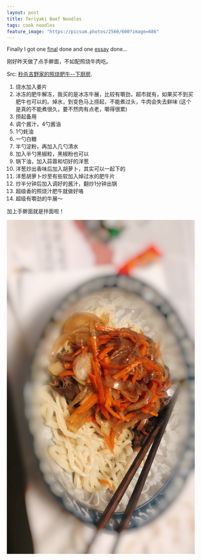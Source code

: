 ```yaml
---
layout: post
title: Teriyaki Beef Noodles
tags: cook noodles
feature_image: "https://picsum.photos/2560/600?image=686"
---
```


Finally I got one [final](https://notes.sibeliusp.com/20-01/MUSIC271/) done and one [essay](https://notes.sibeliusp.com/20-01/MUSIC254/) done...

刚好昨天做了点手擀面，不如配照烧牛肉吃。

Src: [秒杀吉野家的照烧肥牛--下厨房](https://www.xiachufang.com/recipe/104033524/).

1. 烧水加入姜片
2. 冰冻的肥牛解冻，我买的是冰冻牛展，比较有嚼劲，超市就有，如果买不到买肥牛也可以的。焯水，到变色马上捞起，不能煮过头，牛肉会失去鲜味 (这个是真的不能煮很久，要不然肉有点老，嚼得很累)
3. 捞起备用
4. 调个酱汁，4勺酱油
5. 1勺蚝油
6. 一勺白糖
7. 半勺淀粉，再加入几勺清水
8. 加入半勺黑椒粒，黑椒粉也可以
9. 锅下油，加入蒜蓉和切好的洋葱
10. 洋葱炒出香味后加入胡萝卜，其实可以一起下的
11. 洋葱胡萝卜炒至有些软加入焯过水的肥牛片
12. 炒半分钟后加入调好的酱汁，翻炒1分钟出锅
13. 超级香的照烧汁肥牛就做好咯
14. 超级有嚼劲的牛展～

加上手擀面就是拌面啦！

![](/pics/IMG_6992.JPG)
